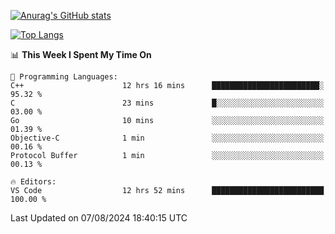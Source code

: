 [![Anurag's GitHub stats](https://github-readme-stats.vercel.app/api?username=wugouzi&count_private=true)](https://github.com/anuraghazra/github-readme-stats)

[![Top Langs](https://github-readme-stats.vercel.app/api/top-langs/?username=wugouzi&layout=compact&count_private=true&hide=html)](https://github.com/anuraghazra/github-readme-stats)

<!--START_SECTION:waka-->
📊 **This Week I Spent My Time On** 

```text
💬 Programming Languages: 
C++                      12 hrs 16 mins      ████████████████████████░   95.32 % 
C                        23 mins             █░░░░░░░░░░░░░░░░░░░░░░░░   03.00 % 
Go                       10 mins             ░░░░░░░░░░░░░░░░░░░░░░░░░   01.39 % 
Objective-C              1 min               ░░░░░░░░░░░░░░░░░░░░░░░░░   00.16 % 
Protocol Buffer          1 min               ░░░░░░░░░░░░░░░░░░░░░░░░░   00.13 % 

🔥 Editors: 
VS Code                  12 hrs 52 mins      █████████████████████████   100.00 % 
```


 Last Updated on 07/08/2024 18:40:15 UTC
<!--END_SECTION:waka-->

<!--
**wugouzi/wugouzi** is a ✨ _special_ ✨ repository because its `README.md` (this file) appears on your GitHub profile.

Here are some ideas to get you started:

- 🔭 I’m currently working on ...
- 🌱 I’m currently learning ...
- 👯 I’m looking to collaborate on ...
- 🤔 I’m looking for help with ...
- 💬 Ask me about ...
- 📫 How to reach me: ...
- 😄 Pronouns: ...
- ⚡ Fun fact: ...
-->
